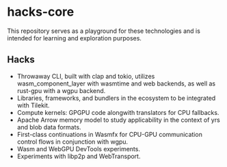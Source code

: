 
# hacks-core

This repository serves as a playground for these technologies and is intended for learning and exploration purposes.

## Hacks

- Throwaway CLI, built with clap and tokio, utilizes wasm_component_layer with wasmtime and web backends, as well as rust-gpu with a wgpu backend.
- Libraries, frameworks, and bundlers in the ecosystem to be integrated with Tilekit.
- Compute kernels: GPGPU code alongwith translators for CPU fallbacks.
- Apache Arrow memory model to study applicability in the context of yrs and blob data formats.
- First-class continuations in Wasmfx for CPU-GPU communication control flows in conjunction with wgpu.
- Wasm and WebGPU DevTools experiments.
- Experiments with libp2p and WebTransport.
